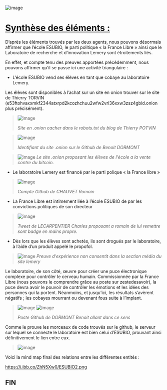 ![image](https://user-images.githubusercontent.com/95431446/168615197-993d2daa-2696-44b3-b715-2bb7d9d641cb.png)

# <ins>Synthèse des éléments :<ins>

D’après les éléments trouvés par les deux agents, nous pouvons désormais affirmer que l’école ESUBIO, le parti politique « la France Libre » ainsi que le Laboratoire de recherche et d’innovation Lemery sont étroitements liés.

En effet, et compte tenu des preuves apportées précédemment, nous pouvons affirmer qu’il se passe ici une activité triangulaire :

- L’école ESUBIO vend ses élèves en tant que cobaye au laboratoire Lemery.

Les élèves sont disponibles à l’achat sur un site en onion trouver sur le site de Thierry TORVIN (e53ftohvaxxmkf2344atxrpd2kcozhchuu2wfw2vrl36xxw3zsz4gbid.onion plus précisément).

> ![image](https://user-images.githubusercontent.com/95431446/168617112-e6e96294-e875-4ea7-ae28-0d7037cf8655.png)
> 
>_Site en .onion cacher dans le robots.txt du blog de Thierry POTVIN_

>![image](https://user-images.githubusercontent.com/95431446/168618077-c0597b1a-7915-48c0-9745-fbb277b3cb3b.png)
>
> _Identifiant du site .onion sur le Github de Benoit DORMONT_

> ![image](https://user-images.githubusercontent.com/95431446/168617218-fe0f05c3-987b-4d8e-a167-4c6769ebd9eb.png)
> _Le site .onion proposant les élèves de l'école a la vente contre du bitcoin._


- Le laboratoire Lemery est financé par le parti polique « la France libre »

>![image](https://user-images.githubusercontent.com/95431446/168616569-d861aa76-1192-46dc-b9d2-8ff9e6e864b0.png)
>
>_Compte Github de CHAUVET Romain_

- La France Libre est intimement liée à l’école ESUBIO de par les convictions politiques de son directeur

>![image](https://user-images.githubusercontent.com/95431446/168618902-e0750fe1-caff-40ef-aca4-ee6d5d6a2b0f.png)
>
>_Tweet de LECARPENTIER Charles proposant a romain de lui remettre sont badge en mains propre._

- Dès lors que les élèves sont achetés, ils sont drogués par le laboratoire, à l’aide d’un produit appelé le propofol.

> ![image](https://user-images.githubusercontent.com/95431446/168619771-b0fc3fa5-4e36-4357-b199-28f67268ea91.png)
> _Preuve d'expérience non consentit dans la section média du site lemery_

Le laboratoire, de son côté, œuvre pour créer une puce électronique complexe pour contrôler le cerveau humain. Commissionnée par la France Libre (nous pouvons le comprendre grâce au poste sur zestedesavoir), la puce devra avoir le pouvoir de contrôler les émotions et les idées des personnes qui la portent. Néanmoins, et jusqu’ici, les résultats s’avèrent négatifs ; les cobayes mourrant ou devenant fous suite à l’implant.

> ![image](https://user-images.githubusercontent.com/95431446/168620370-dc51d04d-dce9-472a-a519-922708db72ca.png)
> ![image](https://user-images.githubusercontent.com/95431446/168621005-862316e9-ee18-40d5-b82e-6c1fe1e22a74.png)
> 
> _Poste Github de DORMONT Benoit allant dans ce sens_

Comme le prouve les morceaux de code trouvés sur le github, le serveur sur lequel se connecte le laboratoire est bien celui d’ESUBIO, prouvant ainsi définitivement le lien entre eux.

> ![image](https://user-images.githubusercontent.com/95431446/168627614-bc304537-b4a0-48d2-b617-5007ab6a3603.png)

Voici la mind map final des relations entre les différentes entités : 

https://i.ibb.co/ZhN5Xw0/ESUBIO2.png

## FIN
